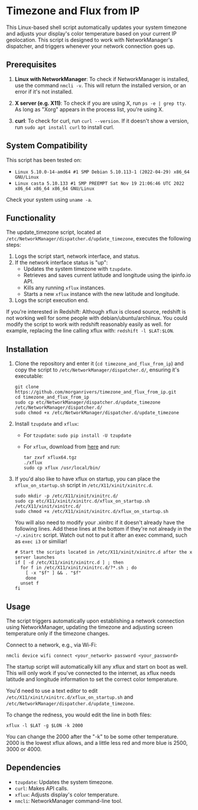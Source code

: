 # Timezone and Flux from IP

This Linux-based shell script automatically updates your system timezone and adjusts your display's color temperature based on your current IP geolocation. This script is designed to work with NetworkManager's dispatcher, and triggers whenever your network connection goes up.

## Prerequisites

1. **Linux with NetworkManager**: To check if NetworkManager is installed, use the command `nmcli -v`. This will return the installed version, or an error if it's not installed.

2. **X server (e.g. X11)**: To check if you are using X, run `ps -e | grep tty`. As long as "Xorg" appears in the process list, you're using X.

3. **curl**: To check for curl, run `curl --version`. If it doesn't show a version, run `sudo apt install curl` to install curl.

## System Compatibility

This script has been tested on:

- `Linux 5.10.0-14-amd64 #1 SMP Debian 5.10.113-1 (2022-04-29) x86_64 GNU/Linux`
- `Linux casta 5.10.133 #1 SMP PREEMPT Sat Nov 19 21:06:46 UTC 2022 x86_64 x86_64 x86_64 GNU/Linux`

Check your system using `uname -a`.

## Functionality

The update_timezone script, located at `/etc/NetworkManager/dispatcher.d/update_timezone`, executes the following steps:

1. Logs the script start, network interface, and status.
2. If the network interface status is "up":
    - Updates the system timezone with `tzupdate`.
    - Retrieves and saves current latitude and longitude using the ipinfo.io API.
    - Kills any running `xflux` instances.
    - Starts a new `xflux` instance with the new latitude and longitude.
3. Logs the script execution end.

If you're interested in Redshift: Although xflux is closed source, redshift is not working well for some people with debian/ubuntu/archlinux. You could modify the script to work with redshift reasonably easily as well. for example, replacing the line calling xflux with: `redshift -l $LAT:$LON`.



## Installation

1. Clone the repository and enter it (`cd timezone_and_flux_from_ip`) and copy the script to `/etc/NetworkManager/dispatcher.d/`, ensuring it's executable:

   ```
   git clone https://github.com/morganrivers/timezone_and_flux_from_ip.git
   cd timezone_and_flux_from_ip
   sudo cp etc/NetworkManager/dispatcher.d/update_timezone /etc/NetworkManager/dispatcher.d/
   sudo chmod +x /etc/NetworkManager/dispatcher.d/update_timezone
   ```

2. Install `tzupdate` and `xflux`:

   - For `tzupdate`: `sudo pip install -U tzupdate`
   - For `xflux`, download from [here](https://justgetflux.com/linux.html) and run:

     ```
     tar zxvf xflux64.tgz
     ./xflux
     sudo cp xflux /usr/local/bin/
     ```
     
3.  If you'd also like to have xflux on startup, you can place the `xflux_on_startup.sh` script in `/etc/X11/xinit/xinitrc.d`.

    ```
    sudo mkdir -p /etc/X11/xinit/xinitrc.d/
    sudo cp etc/X11/xinit/xinitrc.d/xflux_on_startup.sh /etc/X11/xinit/xinitrc.d/
    sudo chmod +x /etc/X11/xinit/xinitrc.d/xflux_on_startup.sh
    ```

    You will also need to modify your .xinitrc if it doesn't already have the following lines. Add these lines at the bottom if they're not already in the `~/.xinitrc` script. Watch out not to put it after an exec command, such as `exec i3` or similiar!

    ```
    # Start the scripts located in /etc/X11/xinit/xinitrc.d after the x server launches
    if [ -d /etc/X11/xinit/xinitrc.d ] ; then
      for f in /etc/X11/xinit/xinitrc.d/?*.sh ; do
        [ -x "$f" ] && . "$f"
        done
      unset f
    fi
    ```

    


## Usage

The script triggers automatically upon establishing a network connection using NetworkManager, updating the timezone and adjusting screen temperature only if the timezone changes.

Connect to a network, e.g., via Wi-Fi:

```
nmcli device wifi connect <your_network> password <your_password>
```

The startup script will automatically kill any  xflux and start on boot as well. This will only work if you've connected to the internet, as xflux needs latitude and longitude information to set the correct color temperature.

You'd need to use a text editor to edit `/etc/X11/xinit/xinitrc.d/xflux_on_startup.sh` and `/etc/NetworkManager/dispatcher.d/update_timezone`.

To change the redness, you would edit the line in both files:
```
xflux -l $LAT -g $LON -k 2000
```
You can change the 2000 after the "-k" to be some other temperature. 2000 is the lowest xflux allows, and a little less red and more blue is 2500, 3000 or 4000.


## Dependencies

- `tzupdate`: Updates the system timezone.
- `curl`: Makes API calls.
- `xflux`: Adjusts display's color temperature.
- `nmcli`: NetworkManager command-line tool.
